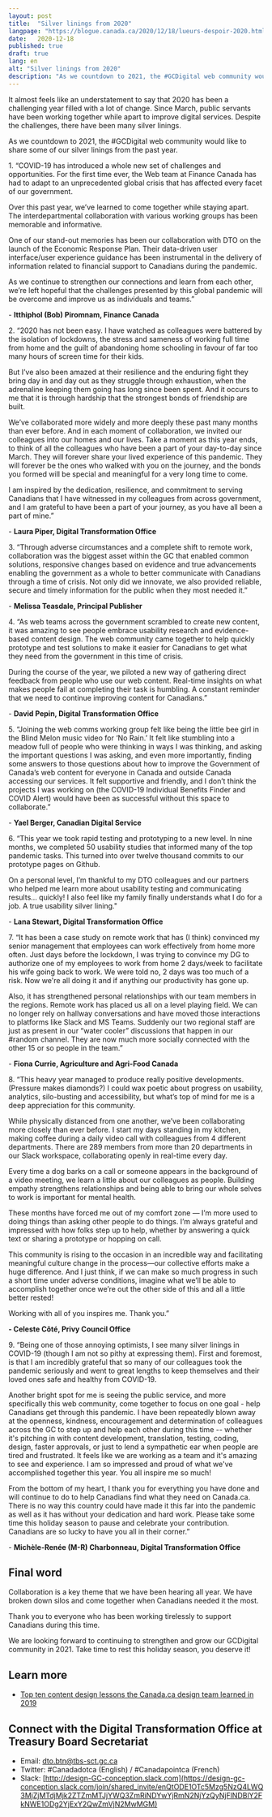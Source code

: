 ```yaml
---
layout: post
title:  "Silver linings from 2020"
langpage: "https://blogue.canada.ca/2020/12/18/lueurs-despoir-2020.html"
date:   2020-12-18
published: true
draft: true
lang: en
alt: "Silver linings from 2020"
description: "As we countdown to 2021, the #GCDigital web community would like to share some of our silver linings from the past year."
---
```

It almost feels like an understatement to say that 2020 has been a challenging year filled with a lot of change. Since March, public servants have been working together while apart to improve digital services. Despite the challenges, there have been many silver linings.  

As we countdown to 2021, the #GCDigital web community would like to share some of our silver linings from the past year.

<p>1. “COVID-19 has introduced a whole new set of challenges and opportunities. For the first time ever, the Web team at Finance Canada has had to adapt to an unprecedented global crisis that has affected every facet of our government.</p>
 
<p>Over this past year, we’ve learned to come together while staying apart. The interdepartmental collaboration with various working groups has been memorable and informative.</p>
 
<p>One of our stand-out memories has been our collaboration with DTO on the launch of the Economic Response Plan. Their data-driven user interface/user experience guidance has been instrumental in the delivery of information related to financial support to Canadians during the pandemic.</p> 
 
<p>As we continue to strengthen our connections and learn from each other, we’re left hopeful that the challenges presented by this global pandemic will be overcome and improve us as individuals and teams.” </p>
 
<p>- <b>Itthiphol (Bob) Piromnam, Finance Canada</b></p>

<p>2. “2020 has not been easy. I have watched as colleagues were battered by the isolation of lockdowns, the stress and sameness of working full time from home and the guilt of abandoning home schooling in favour of far too many hours of screen time for their kids. </p>

<p>But I’ve also been amazed at their resilience and the enduring fight they bring day in and day out as they struggle through exhaustion, when the adrenaline keeping them going has long since been spent. And it occurs to me that it is through hardship that the strongest bonds of friendship are built. </p>

<p>We’ve collaborated more widely and more deeply these past many months than ever before. And in each moment of collaboration, we invited our colleagues into our homes and our lives. Take a moment as this year ends, to think of all the colleagues who have been a part of your day-to-day since March. They will forever share your lived experience of this pandemic. They will forever be the ones who walked with you on the journey, and the bonds you formed will be special and meaningful for a very long time to come.</p>
 
<p>I am inspired by the dedication, resilience, and commitment to serving Canadians that I have witnessed in my colleagues from across government, and I am grateful to have been a part of your journey, as you have all been a part of mine.”</p>

<p>- <b>Laura Piper, Digital Transformation Office</b></p>

<p>3. “Through adverse circumstances and a complete shift to remote work, collaboration was the biggest asset within the GC that enabled common solutions, responsive changes based on evidence and true advancements enabling the government as a whole to better communicate with Canadians through a time of crisis.  Not only did we innovate, we also provided reliable, secure and timely information for the public when they most needed it.”</p>

<p>- <b>Melissa Teasdale, Principal Publisher</b></p>

<p>4. “As web teams across the government scrambled to create new content, it was amazing to see people embrace usability research and evidence-based content design. The web community came together to help quickly prototype and test solutions to make it easier for Canadians to get what they need from the government in this time of crisis. </p>

<p>During the course of the year, we piloted a new way of gathering direct feedback from people who use our web content. Real-time insights on what makes people fail at completing their task is humbling.  A constant reminder that we need to continue improving content for Canadians.”</p>

<p>- <b>David Pepin, Digital Transformation Office</b></p>

<p>5. “Joining the web comms working group felt like being the little bee girl in the Blind Melon music video for ‘No Rain.’ It felt like stumbling into a meadow full of people who were thinking in ways I was thinking, and asking the important questions I was asking, and even more importantly, finding some answers to those questions about how to improve the Government of Canada’s web content for everyone in Canada and outside Canada accessing our services. It felt supportive and friendly, and I don’t think the projects I was working on (the COVID-19 Individual Benefits Finder and COVID Alert) would have been as successful without this space to collaborate.”</p>

<p>- <b>Yael Berger, Canadian Digital Service</b></p>

<p>6. “This year we took rapid testing and prototyping to a new level.  In nine months, we completed 50 usability studies that informed many of the top pandemic tasks.  This turned into over twelve thousand commits to our prototype pages on Github.</p> 

<p>On a personal level, I’m thankful to my DTO colleagues and our partners who helped me learn more about usability testing and communicating results… quickly! I also feel like my family finally understands what I do for a job.  A true usability silver lining."</p>

<p>- <b>Lana Stewart, Digital Transformation Office</b></p>

<p>7. “It has been a case study on remote work that has (I think) convinced my senior management that employees can work effectively from home more often. Just days before the lockdown, I was trying to convince my DG to authorize one of my employees to work from home 2 days/week to facilitate his wife going back to work. We were told no, 2 days was too much of a risk. Now we're all doing it and if anything our productivity has gone up.</p>

<p>Also, it has strengthened personal relationships with our team members in the regions. Remote work has placed us all on a level playing field. We can no longer rely on hallway conversations and have moved those interactions to platforms like Slack and MS Teams. Suddenly our two regional staff are just as present in our “water cooler” discussions that happen in our #random channel. They are now much more socially connected with the other 15 or so people in the team.”</p>

<p>- <b>Fiona Currie, Agriculture and Agri-Food Canada</b></p>

<p>8. “This heavy year managed to produce really positive developments. (Pressure makes diamonds?) I could wax poetic about progress on usability, analytics, silo-busting and accessibility, but what’s top of mind for me is a deep appreciation for this community.</p>

<p>While physically distanced from one another, we’ve been collaborating more closely than ever before. I start my days standing in my kitchen, making coffee during a daily video call with colleagues from 4 different departments. There are 289 members from more than 20 departments in our Slack workspace, collaborating openly in real-time every day.</p>

<p>Every time a dog barks on a call or someone appears in the background of a video meeting, we learn a little about our colleagues as people. Building empathy strengthens relationships and being able to bring our whole selves to work is important for mental health. </p>

<p>These months have forced me out of my comfort zone — I’m more used to doing things than asking other people to do things. I’m always grateful and impressed with how folks step up to help, whether by answering a quick text or sharing a prototype or hopping on call.</p>

<p>This community is rising to the occasion in an incredible way and facilitating meaningful culture change in the process—our collective efforts make a huge difference. And I just think, if we can make so much progress in such a short time under adverse conditions, imagine what we’ll be able to accomplish together once we’re out the other side of this and all a little better rested!</p>

<p>Working with all of you inspires me. Thank you.”</p>

<p><b>- Celeste Côté, Privy Council Office</b></p>

<p>9. “Being one of those annoying optimists, I see many silver linings in COVID-19 (though I am not so pithy at expressing them). First and foremost, is that I am incredibly grateful that so many of our colleagues took the pandemic seriously and went to great lengths to keep themselves and their loved ones safe and healthy from COVID-19.</p>  
 
<p>Another bright spot for me is seeing the public service, and more specifically this web community, come together to focus on one goal - help Canadians get through this pandemic. I have been repeatedly blown away at the openness, kindness, encouragement and determination of colleagues across the GC to step up and help each other during this time -- whether it's pitching in with content development, translation, testing, coding, design, faster approvals, or just to lend a sympathetic ear when people are tired and frustrated. It feels like we are working as a team and it's amazing to see and experience. I am so impressed and proud of what we've accomplished together this year. You all inspire me so much!</p>
 
<p>From the bottom of my heart, I thank you for everything you have done and will continue to do to help Canadians find what they need on Canada.ca. There is no way this country could have made it this far into the pandemic as well as it has without your dedication and hard work. Please take some time this holiday season to pause and celebrate your contribution. Canadians are so lucky to have you all in their corner.”</p>

<p>- <b>Michèle-Renée (M-R) Charbonneau, Digital Transformation Office</b></p>

## Final word

Collaboration is a key theme that we have been hearing all year. We have broken down silos and come together when Canadians needed it the most.

Thank you to everyone who has been working tirelessly to support Canadians during this time. 

We are looking forward to continuing to strengthen and grow our GCDigital community in 2021. Take time to rest this holiday season, you deserve it!


## Learn more

* [Top ten content design lessons the Canada.ca design team learned in 2019](https://blog.canada.ca/2019/12/20/top-ten-lessons.html)


## Connect with the Digital Transformation Office at Treasury Board Secretariat

* Email: [dto.btn@tbs-sct.gc.ca](mailto:dto.btn@tbs-sct.gc.ca)
* Twitter: #Canadadotca (English) / #Canadapointca (French)
* Slack: [http://design-GC-conception.slack.com](https://design-gc-conception.slack.com/join/shared_invite/enQtODE1OTc5Mzg5NzQ4LWQ3MjZjMTdjMjk2ZTZmMTJjYWQ3ZmRiNDYwYjRmN2NjYzQyNjFlNDBlY2FkNWE1ODg2YjExY2QwZmVjN2MwMGM)
